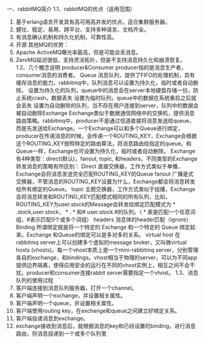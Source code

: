一、rabbitMQ简介
1.1、rabbitMQ的优点（适用范围）
1. 基于erlang语言开发具有高可用高并发的优点，适合集群服务器。
2. 健壮、稳定、易用、跨平台、支持多种语言、文档齐全。
3. 有消息确认机制和持久化机制，可靠性高。
4. 开源
其他MQ的优势：
1. Apache ActiveMQ曝光率最高，但是可能会丢消息。
2. ZeroMQ延迟很低、支持灵活拓扑，但是不支持消息持久化和崩溃恢复。
1.2、几个概念说明
producer&Consumer
producer指的是消息生产者，consumer消息的消费者。
Queue
消息队列，提供了FIFO的处理机制，具有缓存消息的能力。rabbitmq中，队列消息可以设置为持久化，临时或者自动删除。
设置为持久化的队列，queue中的消息会在server本地硬盘存储一份，防止系统crash，数据丢失
设置为临时队列，queue中的数据在系统重启之后就会丢失
设置为自动删除的队列，当不存在用户连接到server，队列中的数据会被自动删除Exchange
Exchange类似于数据通信网络中的交换机，提供消息路由策略。rabbitmq中，producer不是通过信道直接将消息发送给queue，而是先发送给Exchange。一个Exchange可以和多个Queue进行绑定，producer在传递消息的时候，会传递一个ROUTING_KEY，Exchange会根据这个ROUTING_KEY按照特定的路由算法，将消息路由给指定的queue。和Queue一样，Exchange也可设置为持久化，临时或者自动删除。
Exchange有4种类型：direct(默认)，fanout, topic, 和headers，不同类型的Exchange转发消息的策略有所区别：
Direct
直接交换器，工作方式类似于单播，Exchange会将消息发送完全匹配ROUTING_KEY的Queue
fanout
广播是式交换器，不管消息的ROUTING_KEY设置为什么，Exchange都会将消息转发给所有绑定的Queue。
topic
主题交换器，工作方式类似于组播，Exchange会将消息转发和ROUTING_KEY匹配模式相同的所有队列，比如，ROUTING_KEY为user.stock的Message会转发给绑定匹配模式为 * .stock,user.stock， * . * 和#.user.stock.#的队列。（ * 表是匹配一个任意词组，#表示匹配0个或多个词组）
headers
消息体的header匹配（ignore）
Binding
所谓绑定就是将一个特定的 Exchange 和一个特定的 Queue 绑定起来。Exchange 和Queue的绑定可以是多对多的关系。
virtual host
在rabbitmq server上可以创建多个虚拟的message broker，又叫做virtual hosts (vhosts)。每一个vhost本质上是一个mini-rabbitmq server，分别管理各自的exchange，和bindings。vhost相当于物理的server，可以为不同app提供边界隔离，使得应用安全的运行在不同的vhost实例上，相互之间不会干扰。producer和consumer连接rabbit server需要指定一个vhost。
1.3、消息队列的使用过程
1. 客户端连接到消息队列服务器，打开一个channel。
2. 客户端声明一个exchange，并设置相关属性。
3. 客户端声明一个queue，并设置相关属性。
4. 客户端使用routing key，在exchange和queue之间建立好绑定关系。
5. 客户端投递消息到exchange。
6. exchange接收到消息后，就根据消息的key和已经设置的binding，进行消息路由，将消息投递到一个或多个队列里